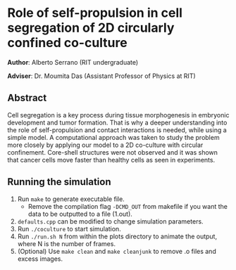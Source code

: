Role of self-propulsion in cell segregation of 2D circularly confined co-culture
================================================================================

**Author**: Alberto Serrano (RIT undergraduate)

**Adviser**: Dr. Moumita Das (Assistant Professor of Physics at RIT)

## Abstract
Cell segregation is a key process during tissue morphogenesis in embryonic development and tumor formation. That is why a deeper understanding into the role of self-propulsion and contact interactions is needed, while using a simple model. A computational approach was taken to study the problem more closely by applying our model to a 2D co-culture with circular confinement. Core-shell structures were not observed and it was shown that cancer cells move faster than healthy cells as seen in experiments.

## Running the simulation
1. Run `make` to generate executable file.
    - Remove the compilation flag `-DCMD_OUT` from makefile if you want the data to be outputted to a file (1.out).
2. `defaults.cpp` can be modified to change simulation parameters.
3. Run `./coculture` to start simulation.
4. Run `./run.sh N` from within the plots directory to animate the output, where N is the number of frames.
5. (Optional) Use `make clean` and `make cleanjunk` to remove .o files and excess images.
